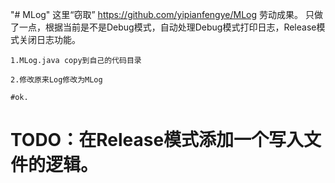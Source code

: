 "# MLog"  这里“窃取” https://github.com/yipianfengye/MLog 劳动成果。 只做了一点，根据当前是不是Debug模式，自动处理Debug模式打印日志，Release模式关闭日志功能。
	
	1.MLog.java copy到自己的代码目录
	
	2.修改原来Log修改为MLog
	
	#ok.

# TODO：在Release模式添加一个写入文件的逻辑。
